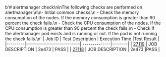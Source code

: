 b'# alertmanager check\n\nThe following checks are performed on alertmanager:\n\n- Initial common checks:\n    - Check the memory consumption of the nodes. If the memory consumption is greater than 90 percent the check fails.\n    - Check the CPU consumption of the nodes. If the CPU consumption is greater than 90 percent the check fails.\n    - Check if the alertmanager pod exists and is running or not. If the pod is not running the check fails.\n'
| Job ID |   Test Description         | Execution Time |Test Result   |
 |---------|---------------------------| --------------|--------|
|     <a href= "https://gitlab.mayadata.io/oep/oep-e2e-gcp/-/jobs/27119">27119</a>           |  JOB DESCRIPTION           | 2e473  | PASS |
 |    <a href= "https://gitlab.mayadata.io/oep/oep-e2e-gcp/-/jobs/27118">27118</a>   |  JOB DESCRIPTION           |  2e473     |PASS  |
